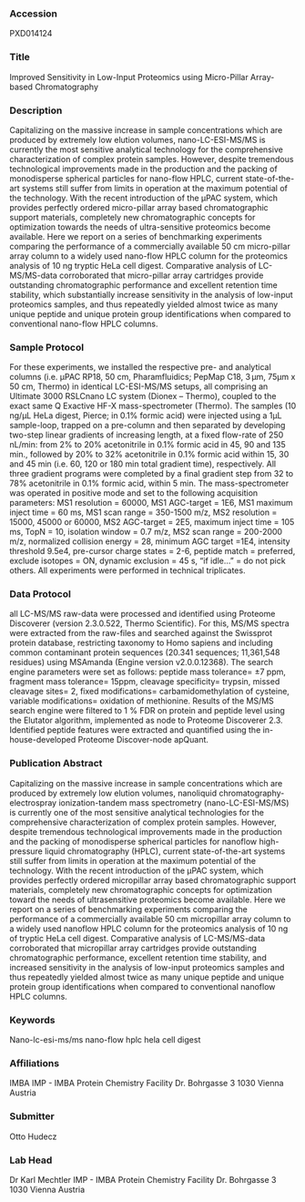 ### Accession
PXD014124

### Title
Improved Sensitivity in Low-Input Proteomics using Micro-Pillar Array-based Chromatography

### Description
Capitalizing on the massive increase in sample concentrations which are produced by extremely low elution volumes, nano-LC-ESI-MS/MS is currently the most sensitive analytical technology for the comprehensive characterization of complex protein samples. However, despite tremendous technological improvements made in the production and the packing of monodisperse spherical particles for nano-flow HPLC, current state-of-the-art systems still suffer from limits in operation at the maximum potential of the technology. With the recent introduction of the µPAC system, which provides perfectly ordered micro-pillar array based chromatographic support materials, completely new chromatographic concepts for optimization towards the needs of ultra-sensitive proteomics become available. Here we report on a series of benchmarking experiments comparing the performance of a commercially available 50 cm micro-pillar array column to a widely used nano-flow HPLC column for the proteomics analysis of 10 ng tryptic HeLa cell digest.  Comparative analysis of LC-MS/MS-data corroborated that micro-pillar array cartridges provide outstanding chromatographic performance and excellent retention time stability, which substantially increase sensitivity in the analysis of low-input proteomics samples, and thus repeatedly yielded almost twice as many unique peptide and unique protein group identifications when compared to conventional nano-flow HPLC columns.

### Sample Protocol
For these experiments, we installed the respective pre- and analytical columns (i.e. µPAC RP18, 50 cm, Pharamfluidics; PepMap C18, 3 μm, 75µm x 50 cm, Thermo) in identical LC-ESI-MS/MS setups, all comprising an Ultimate 3000 RSLCnano LC system (Dionex – Thermo), coupled to the exact same Q Exactive HF-X mass-spectrometer (Thermo). The samples (10 ng/µL HeLa digest, Pierce; in 0.1% formic acid) were injected using a 1µL sample-loop, trapped on a pre-column and then separated by developing two-step linear gradients of increasing length, at a fixed flow-rate of 250 nL/min: from 2% to 20% acetonitrile in 0.1% formic acid in 45, 90 and 135 min., followed by 20% to 32% acetonitrile in 0.1% formic acid within 15, 30 and 45 min (i.e. 60, 120 or 180 min total gradient time), respectively. All three gradient programs were completed by a final gradient step from 32 to 78% acetonitrile in 0.1% formic acid, within 5 min. The mass-spectrometer was operated in positive mode and set to the following acquisition parameters: MS1 resolution = 60000, MS1 AGC-target = 1E6, MS1 maximum inject time = 60 ms, MS1 scan range = 350-1500 m/z, MS2 resolution = 15000, 45000 or 60000, MS2 AGC-target = 2E5, maximum inject time = 105 ms, TopN = 10, isolation window = 0.7 m/z, MS2 scan range = 200-2000 m/z, normalized collision energy = 28, minimum AGC target =1E4, intensity threshold 9.5e4, pre-cursor charge states = 2-6, peptide match = preferred, exclude isotopes = ON, dynamic exclusion = 45 s, “if idle…” = do not pick others. All experiments were performed in technical triplicates.

### Data Protocol
all LC-MS/MS raw-data were processed and identified using Proteome Discoverer (version 2.3.0.522, Thermo Scientific). For this, MS/MS spectra were extracted from the raw-files and searched against the Swissprot protein database, restricting taxonomy to Homo sapiens and including common contaminant protein sequences (20.341 sequences; 11,361,548 residues) using MSAmanda (Engine version v2.0.0.12368). The search engine parameters were set as follows: peptide mass tolerance= ±7 ppm, fragment mass tolerance= 15ppm, cleavage specificity= trypsin, missed cleavage sites= 2, fixed modifications= carbamidomethylation of cysteine, variable modifications= oxidation of methionine. Results of the MS/MS search engine were filtered to 1 % FDR on protein and peptide level using the Elutator algorithm, implemented as node to Proteome Discoverer 2.3. Identified peptide features were extracted and quantified using the in-house-developed Proteome Discover-node apQuant.

### Publication Abstract
Capitalizing on the massive increase in sample concentrations which are produced by extremely low elution volumes, nanoliquid chromatography-electrospray ionization-tandem mass spectrometry (nano-LC-ESI-MS/MS) is currently one of the most sensitive analytical technologies for the comprehensive characterization of complex protein samples. However, despite tremendous technological improvements made in the production and the packing of monodisperse spherical particles for nanoflow high-pressure liquid chromatography (HPLC), current state-of-the-art systems still suffer from limits in operation at the maximum potential of the technology. With the recent introduction of the &#x3bc;PAC system, which provides perfectly ordered micropillar array based chromatographic support materials, completely new chromatographic concepts for optimization toward the needs of ultrasensitive proteomics become available. Here we report on a series of benchmarking experiments comparing the performance of a commercially available 50 cm micropillar array column to a widely used nanoflow HPLC column for the proteomics analysis of 10 ng of tryptic HeLa cell digest. Comparative analysis of LC-MS/MS-data corroborated that micropillar array cartridges provide outstanding chromatographic performance, excellent retention time stability, and increased sensitivity in the analysis of low-input proteomics samples and thus repeatedly yielded almost twice as many unique peptide and unique protein group identifications when compared to conventional nanoflow HPLC columns.

### Keywords
Nano-lc-esi-ms/ms nano-flow hplc hela cell digest

### Affiliations
IMBA
IMP - IMBA Protein Chemistry Facility Dr. Bohrgasse 3 1030 Vienna Austria

### Submitter
Otto Hudecz

### Lab Head
Dr Karl Mechtler
IMP - IMBA Protein Chemistry Facility Dr. Bohrgasse 3 1030 Vienna Austria


